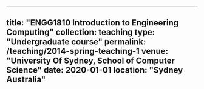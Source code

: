 
---
title: "ENGG1810 Introduction to Engineering Computing"
collection: teaching
type: "Undergraduate course"
permalink: /teaching/2014-spring-teaching-1
venue: "University Of Sydney, School of Computer Science"
date: 2020-01-01
location: "Sydney Australia"
---
